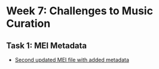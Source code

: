 # Week 7: Challenges to Music Curation
## Task 1: MEI Metadata 
* [Second updated MEI file with added metadata](data/mirrorball_update2.mei)

